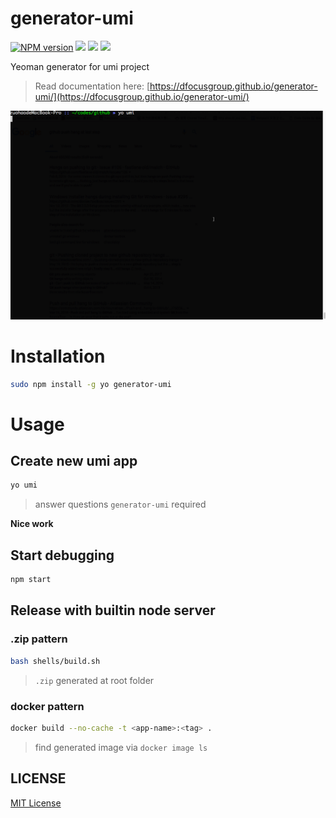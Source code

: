 # generator-umi

[![NPM version][npm-image]][npm-url]
![][david-url]
![][dt-url]
![][license-url]

Yeoman generator for umi project

> Read documentation here: [https://dfocusgroup.github.io/generator-umi/](https://dfocusgroup.github.io/generator-umi/)

![](./docs/.vuepress/public/generator.gif)

# Installation

```bash
sudo npm install -g yo generator-umi
```

# Usage

## Create new umi app

```bash
yo umi
```

> answer questions `generator-umi` required

**Nice work**

## Start debugging

```bash
npm start
```

## Release with builtin node server

### .zip pattern

```bash
bash shells/build.sh
```

> `.zip` generated at root folder

### docker pattern

```bash
docker build --no-cache -t <app-name>:<tag> .
```

> find generated image via `docker image ls`

## LICENSE

[MIT License](https://raw.githubusercontent.com/DFocusGroup/generator-umi/master/LICENSE)

[npm-url]: https://npmjs.org/package/generator-umi
[npm-image]: https://badge.fury.io/js/generator-umi.png
[david-url]: https://david-dm.org/DFocusGroup/generator-umi.png
[dt-url]: https://img.shields.io/npm/dt/generator-umi.svg
[license-url]: https://img.shields.io/npm/l/generator-umi.svg
